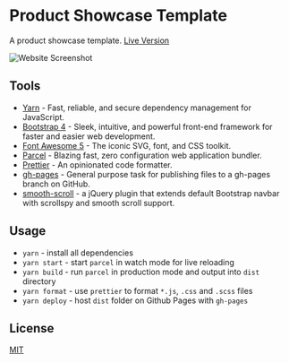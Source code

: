 # Product Showcase Template

<p>A product showcase template. <a href="https://azdanov.github.io/product-showcase-template/">Live Version</a></p>

![Website Screenshot](https://user-images.githubusercontent.com/6123841/43707400-a9633060-9970-11e8-8e69-3a34e2e0d132.png)

## Tools

* [Yarn](https://yarnpkg.com/en/) - Fast, reliable, and secure dependency management for JavaScript.
* [Bootstrap 4](https://github.com/twbs/bootstrap) - Sleek, intuitive, and powerful front-end framework for faster and easier web development.
* [Font Awesome 5](https://github.com/FortAwesome/Font-Awesome) - The iconic SVG, font, and CSS toolkit.
* [Parcel](https://parceljs.org/) - Blazing fast, zero configuration web application bundler.
* [Prettier](https://prettier.io/) - An opinionated code formatter.
* [gh-pages](https://github.com/tschaub/gh-pages/) - General purpose task for publishing files to a gh-pages branch on GitHub.
* [smooth-scroll](https://www.jqueryscript.net/menu/jQuery-Plugin-Fixed-Bootstrap-4-Nav-Smooth-Scroll-navbar-fixed-js.html) - a jQuery plugin that extends default Bootstrap navbar with scrollspy and smooth scroll support.

## Usage

* `yarn` - install all dependencies
* `yarn start` - start `parcel` in watch mode for live reloading
* `yarn build` - run `parcel` in production mode and output into `dist` directory
* `yarn format` - use `prettier` to format `*.js`, `.css` and `.scss` files
* `yarn deploy` - host `dist` folder on Github Pages with `gh-pages`

## License

[MIT](./LICENSE)
